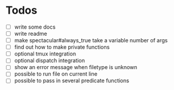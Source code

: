 # Todos

- [ ] write some docs
- [ ] write readme
- [ ] make spectacular#always_true take a variable number of args
- [ ] find out how to make private functions
- [ ] optional tmux integration
- [ ] optional dispatch integration
- [ ] show an error message when filetype is unknown
- [ ] possible to run file on current line
- [ ] possible to pass in several predicate functions
